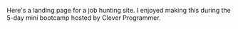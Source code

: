Here's a landing page for a job hunting site. I enjoyed making this during the 5-day mini bootcamp hosted by Clever Programmer.

